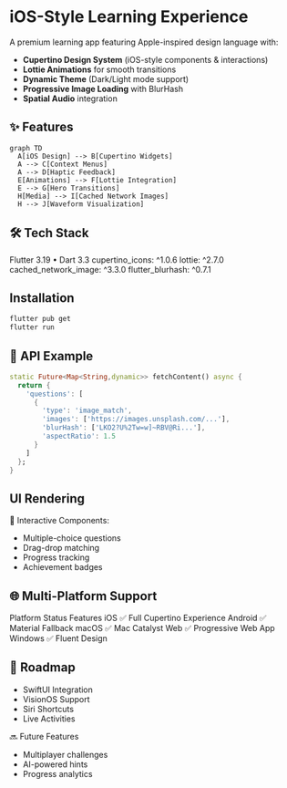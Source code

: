 # iOS-Style Learning Experience

A premium learning app featuring Apple-inspired design language with:
- **Cupertino Design System** (iOS-style components & interactions)
- **Lottie Animations** for smooth transitions
- **Dynamic Theme** (Dark/Light mode support)
- **Progressive Image Loading** with BlurHash
- **Spatial Audio** integration

## ✨ Features
```mermaid
graph TD
  A[iOS Design] --> B[Cupertino Widgets]
  A --> C[Context Menus]
  A --> D[Haptic Feedback]
  E[Animations] --> F[Lottie Integration]
  E --> G[Hero Transitions]
  H[Media] --> I[Cached Network Images]
  H --> J[Waveform Visualization]
```

## 🛠 Tech Stack

Flutter 3.19 • Dart 3.3
cupertino_icons: ^1.0.6
lottie: ^2.7.0
cached_network_image: ^3.3.0
flutter_blurhash: ^0.7.1

## Installation
```bash
flutter pub get
flutter run
```

## 📡 API Example
```dart
static Future<Map<String,dynamic>> fetchContent() async {
  return {
    'questions': [
      {
        'type': 'image_match',
        'images': ['https://images.unsplash.com/...'],
        'blurHash': ['LKO2?U%2Tw=w]~RBV@Ri...'],
        'aspectRatio': 1.5
      }
    ]
  };
}
```
## UI Rendering
🎯 Interactive Components:
- Multiple-choice questions
- Drag-drop matching
- Progress tracking
- Achievement badges

## 🌐 Multi-Platform Support
 Platform Status Features iOS ✅ Full Cupertino Experience
 Android ✅ Material Fallback 
 macOS ✅ Mac Catalyst 
 Web ✅ Progressive Web App 
 Windows ✅ Fluent Design


## 📅 Roadmap
- SwiftUI Integration
- VisionOS Support
- Siri Shortcuts
- Live Activities

🔜 Future Features
- Multiplayer challenges
- AI-powered hints
- Progress analytics
